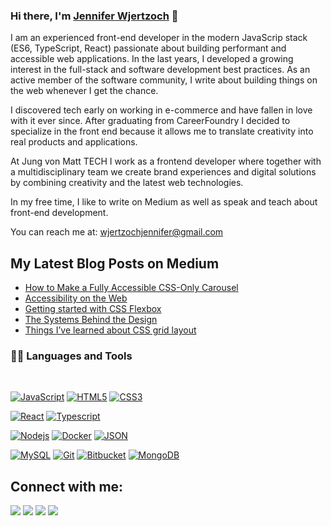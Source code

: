 ### Hi there, I'm [Jennifer Wjertzoch](https://jennifer-wjertzoch.de) 👋

I am an experienced front-end developer in the modern JavaScrip stack (ES6, TypeScript, React) passionate about building performant and accessible web applications. In the last years, I developed a growing interest in the full-stack and software development best practices. As an active member of the software community, I write about building things on the web whenever I get the chance.


I discovered tech early on working in e-commerce and have fallen in love with it ever since. After graduating from CareerFoundry I decided to specialize in the front end because it allows me to translate creativity into real products and applications.

At Jung von Matt TECH I work as a frontend developer where together with a multidisciplinary team we create brand experiences and digital solutions by combining creativity and the latest web technologies. 

In my free time, I like to write on Medium as well as speak and teach about front-end development.


You can reach me at: wjertzochjennifer@gmail.com

## My Latest Blog Posts on Medium
<!-- BLOG-POST-LIST:START -->
- [How to Make a Fully Accessible CSS-Only Carousel](https://levelup.gitconnected.com/how-to-make-a-fully-accessible-css-only-carousel-40e8bd62032b)
- [Accessibility on the Web](https://levelup.gitconnected.com/accessibility-on-the-web-3c7acbb17400)
- [Getting started with CSS Flexbox](https://wjertzochjennifer.medium.com/getting-started-with-css-flexbox-94c52ba53ec5)
- [The Systems Behind the Design](https://medium.com/geekculture/the-systems-behind-the-design-a7ec2b65811)
- [Things I’ve learned about CSS grid layout](https://medium.com/free-code-camp/things-ive-learned-about-css-grid-layout-932777c2d6d7)

<!-- BLOG-POST-LIST:END -->

### 👨‍💻 Languages and Tools

<br />

[![JavaScript](https://img.shields.io/badge/-JavaScript-black?style=flat&logo=javascript&link=https://github.com/JenniferWjertzoch)](https://github.com/JenniferWjertzoch) 
[![HTML5](https://img.shields.io/badge/-HTML5-E34F26?style=flat&logo=html5&logoColor=white&link=https://github.com/JenniferWjertzoch)](https://github.com/JenniferWjertzoch) 
[![CSS3](https://img.shields.io/badge/-CSS3-1572B6?style=flat&logo=css3&link=https://github.com/JenniferWjertzoch)](https://github.com/JenniferWjertzoch) 

[![React](https://img.shields.io/badge/-React-black?style=flat&logo=react&link=https://github.com/JenniferWjertzoch)](https://github.com/JenniferWjertzoch) 
[![Typescript](https://img.shields.io/badge/-TypeScript-white?style=flat&logo=typescript&link=https://github.com/JenniferWjertzoch)](https://github.com/JenniferWjertzoch)

[![Nodejs](https://img.shields.io/badge/-Nodejs-green?style=flat&logo=Node.js&https://github.com/JenniferWjertzoch)](https://github.com/JenniferWjertzoch) 
[![Docker](https://img.shields.io/badge/-Docker-black?style=flat&logo=docker&link=https://github.com/JenniferWjertzoch)](https://github.com/JenniferWjertzoch) 
[![JSON](https://img.shields.io/badge/-json-02569B?style=flat&logo=json&link=https://github.com/JenniferWjertzoch)](https://github.com/JenniferWjertzoch)

[![MySQL](https://img.shields.io/badge/-MySQL-black?style=flat&logo=mysql&link=https://github.com/JenniferWjertzoch)](https://github.com/JenniferWjertzoch)
[![Git](https://img.shields.io/badge/-Git-black?style=flat&logo=git&link=https://github.com/JenniferWjertzoch)](https://github.com/JenniferWjertzoch) 
[![Bitbucket](https://img.shields.io/badge/-Bitbucket-blue?style=flat&logo=bitbucket&link=https://github.com/JenniferWjertzoch)](https://github.com/JenniferWjertzoch)
[![MongoDB](https://img.shields.io/badge/-MongoDB-FCA121?style=flat&logo=mongodb&link=https://github.com/BRdhanani)](https://gitlab.com/BRdhanani) 


## Connect with me:

<p align = "center">

[<img src ="https://img.shields.io/badge/website-%23.svg?&style=for-the-badge&logo=www&logoColor=white%22&color=black">](https://jennifer-wjertzoch.de)
[<img src="https://img.shields.io/badge/twitter-%231DA1F2.svg?&style=for-the-badge&logo=twitter&logoColor=white&color=black" />](https://twitter.com/JennyWjertzoch) 
[<img src="https://img.shields.io/badge/linkedin-%2312100E.svg?&style=for-the-badge&logo=linkedin&logoColor=white&color=black" />](https://www.linkedin.com/in/jenniferwjertzoch/)
[<img src="https://img.shields.io/badge/medium-%2312100E.svg?&style=for-the-badge&logo=medium&logoColor=white&color=black" />](https://wjertzochjennifer.medium.com/)

</p>

<!-- 
----

 -->
